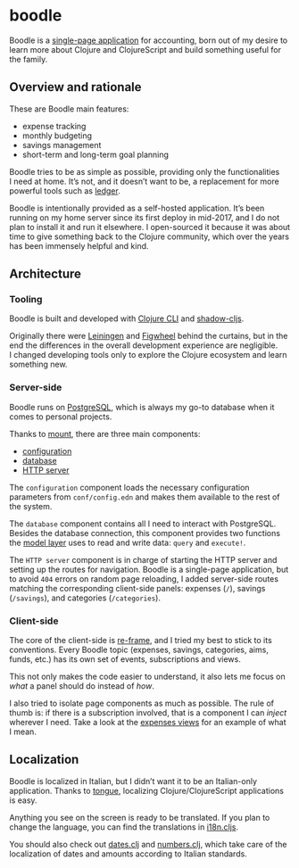 # boodle

Boodle is a [single-page
application](https://en.wikipedia.org/wiki/Single-page_application) for
accounting, born out of my desire to learn more about Clojure and ClojureScript
and build something useful for the family.

## Overview and rationale

These are Boodle main features:

- expense tracking
- monthly budgeting
- savings management
- short-term and long-term goal planning

Boodle tries to be as simple as possible, providing only the functionalities
I need at home. It’s not, and it doesn’t want to be, a replacement for more
powerful tools such as [ledger](https://www.ledger-cli.org/).

Boodle is intentionally provided as a self-hosted application. It’s been running
on my home server since its first deploy in mid-2017, and I do not plan to
install it and run it elsewhere. I open-sourced it because it was about time to
give something back to the Clojure community, which over the years has been
immensely helpful and kind.

## Architecture

### Tooling

Boodle is built and developed with [Clojure
CLI](https://clojure.org/guides/getting_started) and
[shadow-cljs](http://shadow-cljs.org/).

Originally there were [Leiningen](https://leiningen.org/) and
[Figwheel](https://github.com/bhauman/lein-figwheel) behind the curtains, but in
the end the differences in the overall development experience are negligible.
I changed developing tools only to explore the Clojure ecosystem and learn
something new.

### Server-side

Boodle runs on [PostgreSQL](https://www.postgresql.org/), which is always my
go-to database when it comes to personal projects.

Thanks to [mount](https://github.com/tolitius/mount), there are three main
components:

- [configuration](https://github.com/manuel-uberti/boodle/blob/master/src/clj/boodle/services/configuration.clj)
- [database](https://github.com/manuel-uberti/boodle/blob/master/src/clj/boodle/services/postgresql.clj)
- [HTTP server](https://github.com/manuel-uberti/boodle/blob/master/src/clj/boodle/services/http.clj)

The `configuration` component loads the necessary configuration parameters from
`conf/config.edn` and makes them available to the rest of the system.

The `database` component contains all I need to interact with PostgreSQL.
Besides the database connection, this component provides two functions the
[model
layer](https://github.com/manuel-uberti/boodle/tree/master/src/clj/boodle/model)
uses to read and write data: `query` and `execute!`.

The `HTTP server` component is in charge of starting the HTTP server and setting
up the routes for navigation. Boodle is a single-page application, but to avoid
`404` errors on random page reloading, I added server-side routes matching the
corresponding client-side panels: expenses (`/`), savings (`/savings`), and
categories (`/categories`).

### Client-side

The core of the client-side is [re-frame](https://github.com/Day8/re-frame), and
I tried my best to stick to its conventions. Every Boodle topic (expenses,
savings, categories, aims, funds, etc.) has its own set of events, subscriptions
and views.

This not only makes the code easier to understand, it also lets me focus on
*what* a panel should do instead of *how*.

I also tried to isolate page components as much as possible. The rule of thumb
is: if there is a subscription involved, that is a component I can *inject*
wherever I need. Take a look at the [expenses
views](https://github.com/manuel-uberti/boodle/blob/master/src/cljs/boodle/expenses/views.cljs)
for an example of what I mean.

## Localization

Boodle is localized in Italian, but I didn’t want it to be an Italian-only
application. Thanks to [tongue](https://github.com/tonsky/tongue), localizing
Clojure/ClojureScript applications is easy.

Anything you see on the screen is ready to be translated. If you plan to change
the language, you can find the translations in
[i18n.cljs](https://github.com/manuel-uberti/boodle/blob/master/src/cljs/boodle/i18n.cljs).

You should also check out
[dates.clj](https://github.com/manuel-uberti/boodle/blob/master/src/clj/boodle/utils/dates.clj)
and
[numbers.clj](https://github.com/manuel-uberti/boodle/blob/master/src/clj/boodle/utils/numbers.clj),
which take care of the localization of dates and amounts according to Italian
standards.
